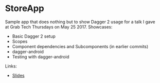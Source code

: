 # StoreApp

Sample app that does nothing but to show Dagger 2 usage for a talk I gave at Grab Tech Thursdays on May 25 2017. Showcases:
* Basic Dagger 2 setup
* Scopes
* Component dependencies and Subcomponents (in earlier commits)
* dagger-android
* Testing with dagger-android

Links:
- [Slides](https://speakerdeck.com/kboyarshinov/advanced-dagger-2-techniques)
